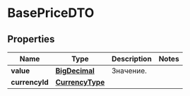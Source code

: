 

# BasePriceDTO

## Properties

Name | Type | Description | Notes
------------ | ------------- | ------------- | -------------
**value** | [**BigDecimal**](BigDecimal.md) | Значение. | 
**currencyId** | [**CurrencyType**](CurrencyType.md) |  | 




